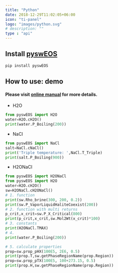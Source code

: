```yaml
---
title: "Python"
date: 2018-12-29T11:02:05+06:00
icon: "ti-panel"
logo: "images/python.svg"
# description: ""
type : "api"
---
```


## Install [pyswEOS](https://pypi.org/project/pyswEOS/)

<!-- <div>
<select id="pyswEOS-os" class="form-select" aria-label="pyswEOS-OS" onchange="pyswEOSselect(this);">
  <option selected>Select OS</option>
  <option value="1">MacOSX</option>
  <option value="2">Linux</option>
  <option value="3">Windows</option>
</select>
<select id="pyswEOS-pyversion" class="form-select" aria-label="pyswEOS-pyversion" onchange="pyswEOSselect(this);">
  <option selected>Select Python Version</option>
  <option value="1" id="dadfs">2.7</option>
  <option value="2">3.5</option>
  <option value="3">3.6</option>
  <option value="3">3.7</option>
  <option value="3">3.8</option>
  <option value="3">3.9</option>
</select>
<div class="btn-group">
  <button class="btn btn-secondary btn-sm" type="button">
    Small split button
  </button>
  <button type="button" class="btn btn-sm btn-secondary dropdown-toggle dropdown-toggle-split" data-toggle="dropdown" aria-haspopup="true" aria-expanded="false">
    <span class="sr-only">Toggle Dropdown</span>
  </button>
  <div class="dropdown-menu" id="pyswEOS-dropdown">
    <a class="dropdown-item" href="#">Action</a>
    <a class="dropdown-item" href="#">Action</a>
  </div>
</div>
</div> -->

```bash
pip install pyswEOS
```

## How to use: demo

<h4 class="text-center">Please visit <a href="../manual/index.html">online manual</a> for more details.</h4>

* H2O

```py
from pyswEOS import H2O
water=H2O.cH2O()
print(water.P_Boiling(200))
```

* NaCl

```py
from pyswEOS import NaCl
salt=NaCl.cNaCl()
print('Triple temperature: ',NaCl.T_Triple)
print(salt.P_Boiling(900))
```

* H2ONaCl

```py
from pyswEOS import H2ONaCl
from pyswEOS import H2O
water=H2O.cH2O()
sw=H2ONaCl.cH2ONaCl()
# 1. function
print(sw.Rho_brine(300, 200, 0.2))
print(sw.P_VaporLiquidHaliteCoexist(200))
# 2. function with multi returns
p_crit,x_crit=sw.P_X_Critical(800)
print(p_crit,x_crit,sw.Mol2Wt(x_crit)*100)
# 3. constants
print(H2ONaCl.TMAX)
# 4. 
print(water.P_Boiling(200))

# 5. calculate properties
prop=sw.prop_pHX(100E5, 2E6, 0.5)
print(prop.T,sw.getPhaseRegionName(prop.Region))
prop=sw.prop_pTX(100E5, 100+273.15, 0.5)
print(prop.H,sw.getPhaseRegionName(prop.Region))
```